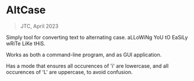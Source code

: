 # AltCase

> JTC, April 2023

Simply tool for converting text to alternating case. aLLoWiNg YoU tO EaSiLy wRiTe LiKe tHiS.

Works as both a command-line program, and as GUI application.

Has a mode that ensures all occurences of 'i' are lowercase, and all occurences of 'L' are uppercase, to avoid confusion.
